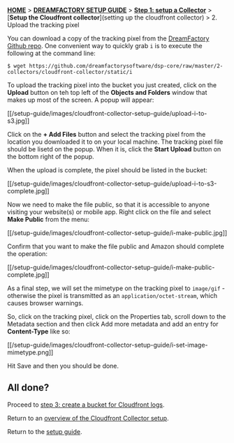 [**HOME**](Home) > [**DREAMFACTORY SETUP GUIDE**](Setting-up-DreamFactory) > [**Step 1: setup a Collector**](Setting-up-a-collector) > [**Setup the Cloudfront collector**](setting up the cloudfront collector) > 2. Upload the tracking pixel

You can download a copy of the tracking pixel from the [DreamFactory Github repo](https://github.com/dreamfactorysoftware/dsp-core/tree/master/2-collectors/cloudfront-collector/static). One convenient way to quickly grab `i` is to execute the following at the command line:

	$ wget https://github.com/dreamfactorysoftware/dsp-core/raw/master/2-collectors/cloudfront-collector/static/i

To upload the tracking pixel into the bucket you just created, click on the **Upload** button on teh top left of the **Objects and Folders** window that makes up most of the screen. A popup will appear:

[[/setup-guide/images/cloudfront-collector-setup-guide/upload-i-to-s3.jpg]]

Click on the **+ Add Files** button and select the tracking pixel from the location you downloaded it to on your local machine. The tracking pixel file should be lisetd on the popup. When it is, click the **Start Upload** button on the bottom right of the popup.

When the upload is complete, the pixel should be listed in the bucket:

[[/setup-guide/images/cloudfront-collector-setup-guide/upload-i-to-s3-complete.jpg]]

Now we need to make the file public, so that it is accessible to anyone visiting your website(s) or mobile app. Right click on the file and select **Make Public** from the menu:

[[/setup-guide/images/cloudfront-collector-setup-guide/i-make-public.jpg]]

Confirm that you want to make the file public and Amazon should complete the operation:

[[/setup-guide/images/cloudfront-collector-setup-guide/i-make-public-complete.jpg]]

As a final step, we will set the mimetype on the tracking pixel to `image/gif` - otherwise the pixel is transmitted as an `application/octet-stream`, which causes browser warnings.

So, click on the tracking pixel, click on the Properties tab, scroll down to the Metadata section and then click Add more metadata and add an entry for **Content-Type** like so:

[[/setup-guide/images/cloudfront-collector-setup-guide/i-set-image-mimetype.png]]

Hit Save and then you should be done.

## All done?

Proceed to [step 3: create a bucket for Cloudfront logs](3-create-a-bucket-for-cloudfront-logs).

Return to an [overview of the Cloudfront Collector setup](Setting-up-the-Cloudfront-collector).

Return to the [setup guide](setting-up-DreamFactory).